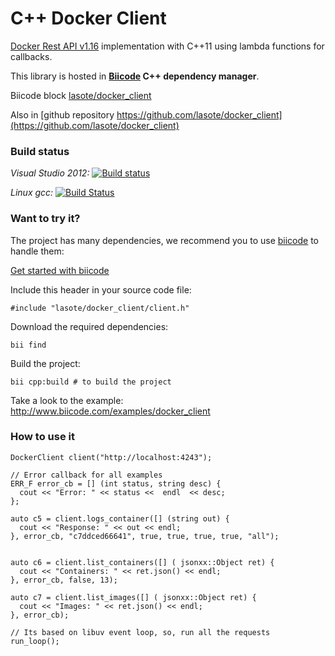 # C++ Docker Client

[Docker Rest API v1.16](https://docs.docker.com/reference/api/docker_remote_api_v1.16/) implementation with C++11 using lambda functions for callbacks.

This library is hosted in **[Biicode](http://www.biicode.com) C++ dependency manager**.

Biicode block [lasote/docker_client](http://www.biicode.com/lasote/docker_client)

Also in [github repository https://github.com/lasote/docker_client](https://github.com/lasote/docker_client)

### Build status

*Visual Studio 2012:* [![Build status](https://ci.appveyor.com/api/projects/status/v9ty8y8xusmmptj3?svg=true)](https://ci.appveyor.com/project/lasote/docker-client)

*Linux gcc:* [![Build Status](https://travis-ci.org/lasote/docker_client.svg?branch=master)](https://travis-ci.org/lasote/docker_client)


### Want to try it?

The project has many dependencies, we recommend you to use [biicode](http://www.biicode.com) to handle them:

[Get started with biicode](http://docs.biicode.com/c++/gettingstarted.html)

Include this header in your source code file:

    #include "lasote/docker_client/client.h"

Download the required dependencies:

    bii find

Build the project:

    bii cpp:build # to build the project

Take a look to the example: http://www.biicode.com/examples/docker_client


### How to use it


	DockerClient client("http://localhost:4243");

	// Error callback for all examples
	ERR_F error_cb = [] (int status, string desc) {
	  cout << "Error: " << status <<  endl  << desc;
	};

	auto c5 = client.logs_container([] (string out) {
      cout << "Response: " << out << endl;
	}, error_cb, "c7ddced66641", true, true, true, true, "all");


	auto c6 = client.list_containers([] ( jsonxx::Object ret) {
	  cout << "Containers: " << ret.json() << endl;
	}, error_cb, false, 13);

	auto c7 = client.list_images([] ( jsonxx::Object ret) {
	  cout << "Images: " << ret.json() << endl;
	}, error_cb); 

	// Its based on libuv event loop, so, run all the requests
	run_loop();

